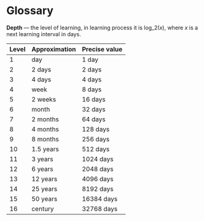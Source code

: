 # Glossary

__Depth__ — the level of learning, in learning process it is log_2(_x_), where
_x_ is a next learning interval in days.

| Level | Approximation | Precise value |
|---|---|---|
| 1 | day | 1 day |
| 2 | 2 days | 2 days |
| 3 | 4 days | 4 days |
| 4 | week | 8 days |
| 5 | 2 weeks | 16 days |
| 6 | month | 32 days |
| 7 | 2 months | 64 days |
| 8 | 4 months | 128 days |
| 9 | 8 months | 256 days |
| 10 | 1.5 years | 512 days |
| 11 | 3 years | 1024 days |
| 12 | 6 years | 2048 days |
| 13 | 12 years | 4096 days |
| 14 | 25 years | 8192 days |
| 15 | 50 years | 16384 days |
| 16 | century | 32768 days |